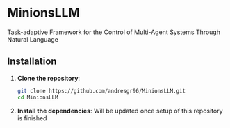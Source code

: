 # MinionsLLM
Task-adaptive Framework for the Control of Multi-Agent Systems Through Natural Language

## Installation

1. **Clone the repository**:
    ```sh
    git clone https://github.com/andresgr96/MinionsLLM.git
    cd MinionsLLM
    ```

2. **Install the dependencies**:
    Will be updated once setup of this repository is finished
